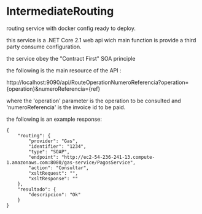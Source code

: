 # IntermediateRouting
routing service with docker config ready to deploy.

this service is a .NET Core 2.1 web api wich main function is provide a third party consume configuration.

the service obey the "Contract First" SOA principle

the following is the main resource of the API :

http://localhost:9090/api/RouteOperationNumeroReferencia?operation={operation}&numeroReferencia={ref}

where the 'operation' parameter is the operation to be consulted and 'numeroReferencia' is the invoice id to be paid.

the following is an example response:
```
{
    "routing": {
        "provider": "Gas",
        "identifier": "1234",
        "type": "SOAP",
        "endpoint": "http://ec2-54-236-241-13.compute-1.amazonaws.com:8080/gas-service/PagosService",
        "action": "Consultar",
        "xsltRequest": "",
        "xsltResponse": ""
    },
    "resultado": {
        "descripcion": "Ok"
    }
}
```
